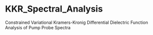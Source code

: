 # KKR_Spectral_Analysis
Constrained Variational Kramers-Kronig Differential Dielectric Function Analysis of Pump Probe Spectra

